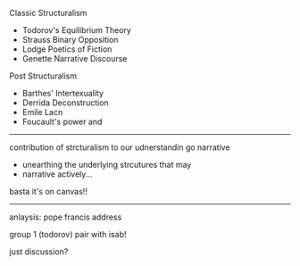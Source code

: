 Classic Structuralism
- Todorov's Equilibrium Theory
- Strauss Binary Opposition
- Lodge Poetics of Fiction
- Genette Narrative Discourse

Post Structuralism
- Barthes' Intertexuality
- Derrida Deconstruction
- Emile Lacn
- Foucault's power and 

---

contribution of strcturalism to our udnerstandin go narrative
- unearthing the underlying strcutures that may
- narrative actively...

basta it's on canvas!!

---

anlaysis: pope francis address

group 1 (todorov)
pair with isab!

just discussion?